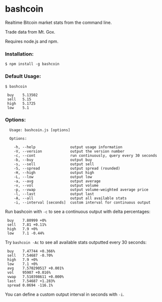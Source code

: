 # bashcoin

Realtime Bitcoin market stats from the command line.

Trade data from Mt. Gox.

Requires node.js and npm.

### Installation:

```
$ npm install -g bashcoin
```

### Default Usage:

```
$ bashcoin

 buy    5.13502
 sell   5.15
 high   5.1725
 low    5.1

```

### Options:

```
  Usage: bashcoin.js [options]
  
  Options:
  
    -h, --help                output usage information
    -V, --version             output the version number
    -c, --cont                run continuously, query every 30 seconds
    -b, --buy                 output buy
    -s, --sell                output sell
    -S, --spread              output spread (rounded)
    -H, --high                output high
    -L, --low                 output low
    -a, --avg                 output average
    -v, --vol                 output volume
    -p, --vwap                output volume-weighted average price
    -l, --last                output last
    -A, --all                 output all available stats
    -i, --interval [seconds]  custom interval for continuous output

```

Run bashcoin with `-c` to see a continuous output with delta percentages:

```
 buy    7.80999 +0%
 sell   7.81 +0.11%
 high   7.9 +0%
 low    7.1 -0.44%

```

Try `bashcoin -Ac` to see all available stats outputted every 30 seconds:

```
 buy    7.47744 +0.366%
 sell   7.54687 -0.70%
 high   7.9 +0%
 low    7.1 +0%
 avg    7.570290517 +0.001%
 vol    95907 +0.016%
 vwap   7.510398611 +0.000%
 last   7.54687 +1.283%
 spread 0.0694 -116.1%

```

You can define a custom output interval in seconds with `-i`.

